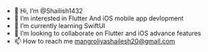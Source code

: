 - 👋 Hi, I’m @Shailish1432
- 👀 I’m interested in Flutter And iOS mobile app devlopment 
- 🌱 I’m currently learning SwiftUI
- 💞️ I’m looking to collaborate on Flutter and iOS advance features
- 📫 How to reach me mangroliyashailesh20@gmail.com

<!---
Shailish1432/Shailish1432 is a ✨ special ✨ repository because its `README.md` (this file) appears on your GitHub profile.
You can click the Preview link to take a look at your changes.
--->

